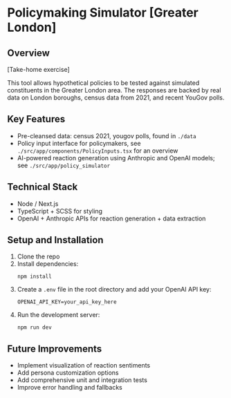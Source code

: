 # Policymaking Simulator [Greater London]

## Overview

[Take-home exercise]

This tool allows hypothetical policies to be tested against simulated constituents in the Greater London area. The responses are backed by real data on London boroughs, census data from 2021, and recent YouGov polls.

## Key Features

- Pre-cleansed data: census 2021, yougov polls, found in `./data`
- Policy input interface for policymakers, see `./src/app/components/PolicyInputs.tsx` for an overview
- AI-powered reaction generation using Anthropic and OpenAI models; see `./src/app/policy_simulator`

## Technical Stack

- Node / Next.js
- TypeScript + SCSS for styling
- OpenAI + Anthropic APIs for reaction generation + data extraction

## Setup and Installation

1. Clone the repo
2. Install dependencies:
   ```
   npm install
   ```
3. Create a `.env` file in the root directory and add your OpenAI API key:
   ```
   OPENAI_API_KEY=your_api_key_here
   ```
4. Run the development server:
   ```
   npm run dev
   ```

## Future Improvements

- Implement visualization of reaction sentiments
- Add persona customization options
- Add comprehensive unit and integration tests
- Improve error handling and fallbacks
